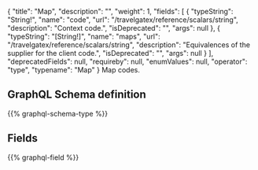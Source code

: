 {
  "title": "Map",
  "description": "",
  "weight": 1,
  "fields": [
    {
      "typeString": "String!",
      "name": "code",
      "url": "/travelgatex/reference/scalars/string",
      "description": "Context code.",
      "isDeprecated": "",
      "args": null
    },
    {
      "typeString": "[String!]",
      "name": "maps",
      "url": "/travelgatex/reference/scalars/string",
      "description": "Equivalences of the supplier for the client code.",
      "isDeprecated": "",
      "args": null
    }
  ],
  "deprecatedFields": null,
  "requireby": null,
  "enumValues": null,
  "operator": "type",
  "typename": "Map"
}
Map codes.
## GraphQL Schema definition

{{% graphql-schema-type %}}

## Fields

{{% graphql-field %}}
